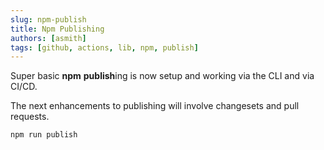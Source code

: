 ```yaml
---
slug: npm-publish
title: Npm Publishing
authors: [asmith]
tags: [github, actions, lib, npm, publish]
---
```


Super basic **npm** **publish**ing is now setup and working via the CLI and via CI/CD.

<!-- truncate -->

The next enhancements to publishing will involve changesets and pull requests. 

```bash title="Run from main directory of the mono repo"
npm run publish
```
